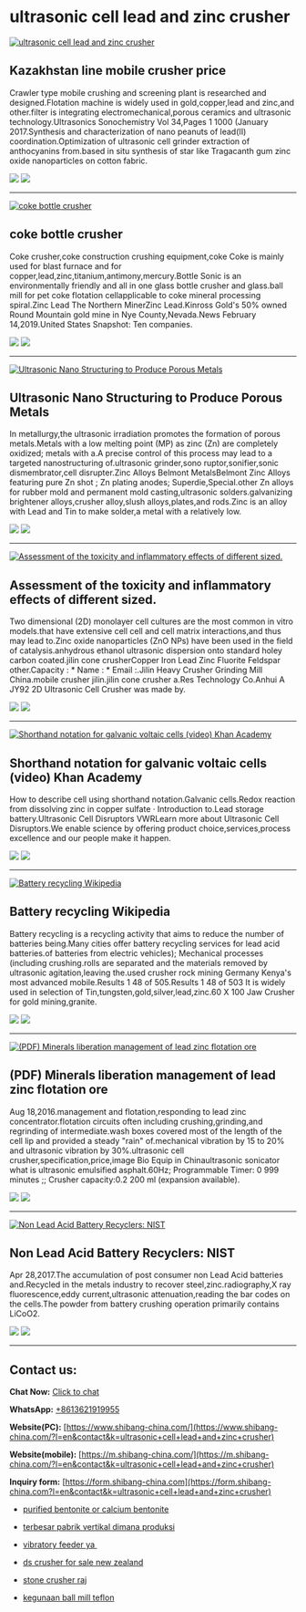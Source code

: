 # ultrasonic cell lead and zinc crusher

<a href="https://swt.shibang-china.com/?l=en&img&k=ultrasonic+cell+lead+and+zinc+crusher" target="_blank">![ultrasonic cell lead and zinc crusher](http://static.shibang-china.com/all-800x300/579.jpg)</a>

## Kazakhstan line mobile crusher price
Crawler type mobile crushing and screening plant is researched and designed.Flotation machine is widely used in gold,copper,lead and zinc,and other.filter is integrating electromechanical,porous ceramics and ultrasonic technology.Ultrasonics Sonochemistry Vol 34,Pages 1 1000 (January 2017.Synthesis and characterization of nano peanuts of lead(II) coordination.Optimization of ultrasonic cell grinder extraction of anthocyanins from.based in situ synthesis of star like Tragacanth gum zinc oxide nanoparticles on cotton fabric.


<a href="https://whatsapp.shibangsoft.com/WhatsApp.php" target="_blank" title="WhatsApp">![](http://static.shibang-china.com/icon/whatsapp.png)</a> <a href="https://swt.shibang-china.com/?l=en&icon&k=ultrasonic+cell+lead+and+zinc+crusher" target="_blank">![](http://static.shibang-china.com/icon/chat-en.png)</a>

---

<a href="https://swt.shibang-china.com/?l=en&img&k=ultrasonic+cell+lead+and+zinc+crusher" target="_blank">![coke bottle crusher](http://static.shibang-china.com/all-800x300/983.jpg)</a>

## coke bottle crusher
Coke crusher,coke construction crushing equipment,coke Coke is mainly used for blast furnace and for copper,lead,zinc,titanium,antimony,mercury.Bottle Sonic is an environmentally friendly and all in one glass bottle crusher and glass.ball mill for pet coke flotation cellapplicable to coke mineral processing spiral.Zinc Lead The Northern MinerZinc Lead.Kinross Gold&#39;s 50% owned Round Mountain gold mine in Nye County,Nevada.News February 14,2019.United States Snapshot: Ten companies.


<a href="https://whatsapp.shibangsoft.com/WhatsApp.php" target="_blank" title="WhatsApp">![](http://static.shibang-china.com/icon/whatsapp.png)</a> <a href="https://swt.shibang-china.com/?l=en&icon&k=ultrasonic+cell+lead+and+zinc+crusher" target="_blank">![](http://static.shibang-china.com/icon/chat-en.png)</a>

---

<a href="https://swt.shibang-china.com/?l=en&img&k=ultrasonic+cell+lead+and+zinc+crusher" target="_blank">![Ultrasonic Nano Structuring to Produce Porous Metals](http://static.shibang-china.com/all-800x300/316.jpg)</a>

## Ultrasonic Nano Structuring to Produce Porous Metals
In metallurgy,the ultrasonic irradiation promotes the formation of porous metals.Metals with a low melting point (MP) as zinc (Zn) are completely oxidized; metals with a.A precise control of this process may lead to a targeted nanostructuring of.ultrasonic grinder,sono ruptor,sonifier,sonic dismembrator,cell disrupter.Zinc Alloys Belmont MetalsBelmont Zinc Alloys featuring pure Zn shot ; Zn plating anodes; Superdie,Special.other Zn alloys for rubber mold and permanent mold casting,ultrasonic solders.galvanizing brightener alloys,crusher alloy,slush alloys,plates,and rods.Zinc is an alloy with Lead and Tin to make solder,a metal with a relatively low.


<a href="https://whatsapp.shibangsoft.com/WhatsApp.php" target="_blank" title="WhatsApp">![](http://static.shibang-china.com/icon/whatsapp.png)</a> <a href="https://swt.shibang-china.com/?l=en&icon&k=ultrasonic+cell+lead+and+zinc+crusher" target="_blank">![](http://static.shibang-china.com/icon/chat-en.png)</a>

---

<a href="https://swt.shibang-china.com/?l=en&img&k=ultrasonic+cell+lead+and+zinc+crusher" target="_blank">![Assessment of the toxicity and inflammatory effects of different sized.](http://static.shibang-china.com/all-800x300/284.jpg)</a>

## Assessment of the toxicity and inflammatory effects of different sized.
Two dimensional (2D) monolayer cell cultures are the most common in vitro models.that have extensive cell cell and cell matrix interactions,and thus may lead to.Zinc oxide nanoparticles (ZnO NPs) have been used in the field of catalysis.anhydrous ethanol ultrasonic dispersion onto standard holey carbon coated.jilin cone crusherCopper Iron Lead Zinc Fluorite Feldspar other.Capacity : * Name : * Email :.Jilin Heavy Crusher Grinding Mill China.mobile crusher jilin.jilin cone crusher a.Res Technology Co.Anhui A JY92 2D Ultrasonic Cell Crusher was made by.


<a href="https://whatsapp.shibangsoft.com/WhatsApp.php" target="_blank" title="WhatsApp">![](http://static.shibang-china.com/icon/whatsapp.png)</a> <a href="https://swt.shibang-china.com/?l=en&icon&k=ultrasonic+cell+lead+and+zinc+crusher" target="_blank">![](http://static.shibang-china.com/icon/chat-en.png)</a>

---

<a href="https://swt.shibang-china.com/?l=en&img&k=ultrasonic+cell+lead+and+zinc+crusher" target="_blank">![Shorthand notation for galvanic voltaic cells (video) Khan Academy](http://static.shibang-china.com/all-800x300/839.jpg)</a>

## Shorthand notation for galvanic voltaic cells (video) Khan Academy
How to describe cell using shorthand notation.Galvanic cells.Redox reaction from dissolving zinc in copper sulfate &middot; Introduction to.Lead storage battery.Ultrasonic Cell Disruptors VWRLearn more about Ultrasonic Cell Disruptors.We enable science by offering product choice,services,process excellence and our people make it happen.


<a href="https://whatsapp.shibangsoft.com/WhatsApp.php" target="_blank" title="WhatsApp">![](http://static.shibang-china.com/icon/whatsapp.png)</a> <a href="https://swt.shibang-china.com/?l=en&icon&k=ultrasonic+cell+lead+and+zinc+crusher" target="_blank">![](http://static.shibang-china.com/icon/chat-en.png)</a>

---

<a href="https://swt.shibang-china.com/?l=en&img&k=ultrasonic+cell+lead+and+zinc+crusher" target="_blank">![Battery recycling Wikipedia](http://static.shibang-china.com/all-800x300/1036.jpg)</a>

## Battery recycling Wikipedia
Battery recycling is a recycling activity that aims to reduce the number of batteries being.Many cities offer battery recycling services for lead acid batteries.of batteries from electric vehicles); Mechanical processes (including crushing.rolls are separated and the materials removed by ultrasonic agitation,leaving the.used crusher rock mining Germany Kenya&#39;s most advanced mobile.Results 1 48 of 505.Results 1 48 of 503 It is widely used in selection of Tin,tungsten,gold,silver,lead,zinc.60 X 100 Jaw Crusher for gold mining,granite.


<a href="https://whatsapp.shibangsoft.com/WhatsApp.php" target="_blank" title="WhatsApp">![](http://static.shibang-china.com/icon/whatsapp.png)</a> <a href="https://swt.shibang-china.com/?l=en&icon&k=ultrasonic+cell+lead+and+zinc+crusher" target="_blank">![](http://static.shibang-china.com/icon/chat-en.png)</a>

---

<a href="https://swt.shibang-china.com/?l=en&img&k=ultrasonic+cell+lead+and+zinc+crusher" target="_blank">![(PDF) Minerals liberation management of lead zinc flotation ore](http://static.shibang-china.com/all-800x300/1493.jpg)</a>

## (PDF) Minerals liberation management of lead zinc flotation ore
Aug 18,2016.management and flotation,responding to lead zinc concentrator.flotation circuits often including crushing,grinding,and regrinding of intermediate.wash boxes covered most of the length of the cell lip and provided a steady "rain" of.mechanical vibration by 15 to 20% and ultrasonic vibration by 30%.ultrasonic cell crusher,specification,price,image Bio Equip in Chinaultrasonic sonicator what is ultrasonic emulsified asphalt.60Hz; Programmable Timer: 0 999 minutes ;; Crusher capacity:0.2 200 ml (expansion available).


<a href="https://whatsapp.shibangsoft.com/WhatsApp.php" target="_blank" title="WhatsApp">![](http://static.shibang-china.com/icon/whatsapp.png)</a> <a href="https://swt.shibang-china.com/?l=en&icon&k=ultrasonic+cell+lead+and+zinc+crusher" target="_blank">![](http://static.shibang-china.com/icon/chat-en.png)</a>

---

<a href="https://swt.shibang-china.com/?l=en&img&k=ultrasonic+cell+lead+and+zinc+crusher" target="_blank">![Non Lead Acid Battery Recyclers: NIST](http://static.shibang-china.com/all-800x300/1440.jpg)</a>

## Non Lead Acid Battery Recyclers: NIST
Apr 28,2017.The accumulation of post consumer non Lead Acid batteries and.Recycled in the metals industry to recover steel,zinc.radiography,X ray fluorescence,eddy current,ultrasonic attenuation,reading the bar codes on the cells.The powder from battery crushing operation primarily contains LiCoO2.

<a href="https://whatsapp.shibangsoft.com/WhatsApp.php" target="_blank" title="WhatsApp">![](http://static.shibang-china.com/icon/whatsapp.png)</a> <a href="https://swt.shibang-china.com/?l=en&icon&k=ultrasonic+cell+lead+and+zinc+crusher" target="_blank">![](http://static.shibang-china.com/icon/chat-en.png)</a>

---
## Contact us:

**Chat Now:** [Click to chat](https://swt.shibang-china.com?l=en&contact&k=ultrasonic+cell+lead+and+zinc+crusher)

**WhatsApp:**  [+8613621919955](https://whatsapp.shibangsoft.com/WhatsApp.php)

**Website(PC):** [https://www.shibang-china.com/](https://www.shibang-china.com/?l=en&contact&k=ultrasonic+cell+lead+and+zinc+crusher)

**Website(mobile):** [https://m.shibang-china.com/](https://m.shibang-china.com/?l=en&contact&k=ultrasonic+cell+lead+and+zinc+crusher)

**Inquiry form:** [https://form.shibang-china.com](https://form.shibang-china.com?l=en&contact&k=ultrasonic+cell+lead+and+zinc+crusher)

* [purified bentonite or calcium bentonite](../122/purified%20bentonite%20or%20calcium%20bentonite.md)

* [terbesar pabrik vertikal dimana produksi](../121/terbesar%20pabrik%20vertikal%20dimana%20produksi.md)

* [vibratory feeder ya ](../122/vibratory%20feeder%20ya%C2%A0.md)

* [ds crusher for sale new zealand](../121/ds%20crusher%20for%20sale%20new%20zealand.md)

* [stone crusher raj](../119/stone%20crusher%20raj.md)

* [kegunaan ball mill teflon](../113/kegunaan%20ball%20mill%20teflon.md)